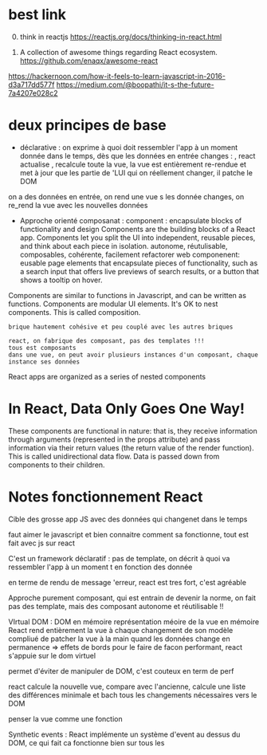 
# best link 

0. think in reactjs
https://reactjs.org/docs/thinking-in-react.html

1. A collection of awesome things regarding React ecosystem.
https://github.com/enaqx/awesome-react

https://hackernoon.com/how-it-feels-to-learn-javascript-in-2016-d3a717dd577f
https://medium.com/@boopathi/it-s-the-future-7a4207e028c2

# deux principes de base 

* déclarative :
on exprime à quoi doit ressembler l'app à un moment donnée dans le temps,
dès que les données en entrée changes : 
, react actualise , recalcule toute la vue, la vue est entièrement re-rendue
et met à jour que les partie de 'LUI qui on réellement changer, il patche le DOM

on a des données en entrée, on rend une vue 
s les donnée changes, on re_rend la vue avec les nouvelles données


* Approche orienté composanat : 
component : encapsulate blocks of functionality and design
Components are the building blocks of a React app. 
Components let you split the UI into independent, reusable pieces, and think about each piece in isolation.
autonome, réutulisable, composables, cohérente, facilement refactorer
web componenent: eusable page elements that encapsulate pieces of functionality, such as a search input that offers live previews of search results, or a button that shows a tooltip on hover.

Components are similar to functions in Javascript, and can be written as functions.
Components are modular UI elements.
It's OK to nest components. This is called composition.

	
	brique hautement cohésive et peu couplé avec les autres briques 

	react, on fabrique des composant, pas des templates !!!
	tous est composants
	dans une vue, on peut avoir plusieurs instances d'un composant, chaque instance ses données

React apps are organized as a series of nested components

# In React, Data Only Goes One Way!
These components are functional in nature: that is, they receive information through arguments (represented in the  props  attribute) and pass information via their return values (the return value of the  render  function). This is called unidirectional data flow. Data is passed down from components to their children.

# Notes fonctionnement React


Cible des grosse app JS avec des données qui changenet dans le temps 

faut aimer le javascript et bien connaitre comment sa fonctionne,
tout est fait avec js sur react

C'est un framework déclaratif : 
pas de template, on décrit à quoi va ressembler l'app à un moment t en fonction des donnée

 


en terme de rendu de message 'erreur, react est tres fort, c'est agréable


Approche purement composant, qui est entrain de devenir la norme,
on fait pas des template, mais des composant autonome et réutilisable !!



VIrtual DOM : 
DOM en mémoire
représentation méoire de la vue en mémoire
React rend entièrement la vue à chaque changement de son modèle
compliué de patcher la vue à la main quand les données change en permanence => effets de bords
pour le faire de facon performant, react s'appuie sur le dom virtuel

permet d'éviter de manipuler de DOM, c'est couteux en term de perf


react calcule la nouvelle vue, compare avec l'ancienne, calcule une liste des différences minimale
et bach tous les changements nécessaires vers le DOM

penser la vue comme une fonction


Synthetic events : 
React implémente un système d'event au dessus du DOM, ce qui fait ca fonctionne bien sur tous les 


